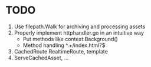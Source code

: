 # TODO

1. Use filepath.Walk for archiving and processing assets
1. Properly implement httphandler.go in an intuitive way
    - Put methods like context.Background()
    - Method handling ^.+/index.html?$
1. CachedRoute RealtimeRoute, template
1. ServeCachedAsset, ...